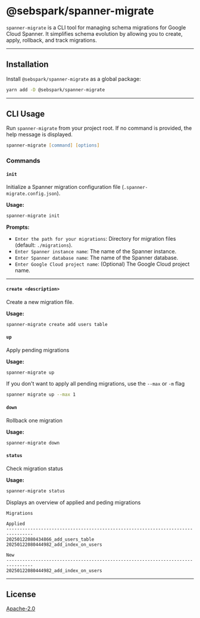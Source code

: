 # @sebspark/spanner-migrate

`spanner-migrate` is a CLI tool for managing schema migrations for Google Cloud Spanner. It simplifies schema evolution by allowing you to create, apply, rollback, and track migrations.

---

## Installation

Install `@sebspark/spanner-migrate` as a global package:

```zsh
yarn add -D @sebspark/spanner-migrate
```

---

## CLI Usage

Run `spanner-migrate` from your project root. If no command is provided, the help message is displayed.

```zsh
spanner-migrate [command] [options]
```

### Commands

#### `init`
Initialize a Spanner migration configuration file (`.spanner-migrate.config.json`).

**Usage:**

```zsh
spanner-migrate init
```

**Prompts:**
- `Enter the path for your migrations`: Directory for migration files (default: `./migrations`).
- `Enter Spanner instance name`: The name of the Spanner instance.
- `Enter Spanner database name`: The name of the Spanner database.
- `Enter Google Cloud project name`: (Optional) The Google Cloud project name.

---

#### `create <description>`
Create a new migration file.

**Usage:**

```zsh
spanner-migrate create add users table
```

#### `up`
Apply pending migrations

**Usage:**

```zsh
spanner-migrate up
```

If you don't want to apply all pending migrations, use the `--max` or `-m` flag

```zsh
spanner migrate up --max 1
```

#### `down`
Rollback one migration

**Usage:**

```zsh
spanner-migrate down
```

#### `status`
Check migration status

**Usage:**

```zsh
spanner-migrate status
```
Displays an overview of applied and peding migrations

```text
Migrations

Applied
--------------------------------------------------------------------------------
20250122080434866_add_users_table
20250122080444982_add_index_on_users

New
--------------------------------------------------------------------------------
20250122080444982_add_index_on_users
```

---

## License

[Apache-2.0](LICENSE)

